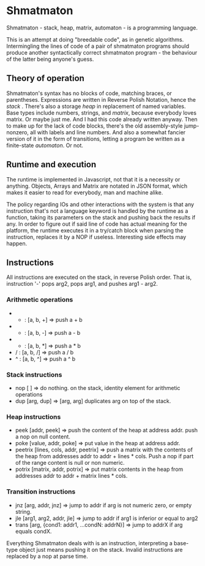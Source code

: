 Shmatmaton
==========

Shmatmaton - stack, heap, matrix, automaton - is a programming language.

This is an attempt at doing "breedable code", as in genetic algorithms.
Intermingling the lines of code of a pair of shmatmaton programs should 
produce another syntactically correct shmatmaton program - the behaviour
of the latter being anyone's guess.


Theory of operation
-------------------

Shmatmaton's syntax has no blocks of code, matching braces, or parentheses.
Expressions are written in Reverse Polish Notation, hence the *stack* . There's
also a storage *heap* in replacement of named variables. Base types include
numbers, strings, and *matrix*, because everybody loves matrix. Or maybe just me.
And I had this code already written anyway. Then to make up for the lack of code
blocks, there's the old assembly-style jump-nonzero, all with labels and line
numbers. And also a somewhat fancier version of it in the form of transitions,
letting a program be written as a finite-state *automaton*. Or not.


Runtime and execution
---------------------

The runtime is implemented in Javascript, not that it is a necessity or anything.
Objects, Arrays and Matrix are notated in JSON format, which makes it easier to 
read for everybody, man and machine alike. 

The policy regarding IOs and other interactions with the system is that any 
instruction that's not a language keyword is handled by the runtime as a function,
taking its parameters on the stack and pushing back the results if any.
In order to figure out if said line of code has actual meaning for the platform, the 
runtime executes it in a try/catch block when parsing the instruction, replaces it by
a NOP if useless. Interesting side effects may happen.


Instructions
------------

All instructions are executed on the stack, in reverse Polish order. That is, instruction
'-' pops arg2, pops arg1, and pushes arg1 - arg2.

### Arithmetic operations
  * + : [a, b, +] => push a + b
  * - : [a, b, -] => push a - b
  * * : [a, b, *] => push a * b
  * / : [a, b, /] => push a / b
  * ^ : [a, b, ^] => push a ^ b

### Stack instructions
  * nop [ ] => do nothing. on the stack, identity element for arithmetic operations
  * dup [arg, dup] => [arg, arg] duplicates arg on top of the stack.

### Heap instructions
  * peek [addr, peek] => push the content of the heap at address addr. push a nop on null content.
  * poke [value, addr, poke] => put value in the heap at address addr.
  * peetrix [lines, cols, addr, peetrix] => push a matrix with the contents of the heap from addresses addr to addr + lines * cols.
Push a nop if part of the range content is null or non numeric.
  * potrix [matrix, addr, potrix] => put matrix contents in the heap from addresses addr to addr + matrix lines * cols.

### Transition instructions
  * jnz [arg, addr, jnz] => jump to addr if arg is not numeric zero, or empty string.
  * jle [arg1, arg2, addr, jle] => jump to addr if arg1 is inferior or equal to arg2
  * trans [arg, {cond1: addr1, ...condN: addrN}] => jump to addrX if arg equals condX.

Everything Shmatmaton deals with is an instruction, interpreting a base-type object just means
pushing it on the stack. Invalid instructions are replaced by a nop at parse time.

